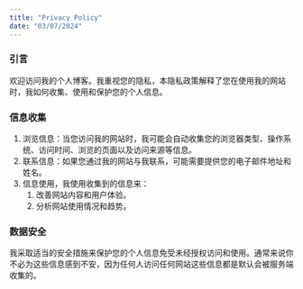 ```yaml
---
title: "Privacy Policy"
date: "03/07/2024"
---
```


### 引言

欢迎访问我的个人博客。我重视您的隐私，本隐私政策解释了您在使用我的网站时，我如何收集、使用和保护您的个人信息。

### 信息收集

1. 浏览信息：当您访问我的网站时，我可能会自动收集您的浏览器类型、操作系统、访问时间、浏览的页面以及访问来源等信息。
2. 联系信息：如果您通过我的网站与我联系，可能需要提供您的电子邮件地址和姓名。
3. 信息使用，我使用收集到的信息来：
    1. 改善网站内容和用户体验。
    2. 分析网站使用情况和趋势。

### 数据安全

我采取适当的安全措施来保护您的个人信息免受未经授权访问和使用。通常来说你不必为这些信息感到不安，因为任何人访问任何网站这些信息都是默认会被服务端收集的。


